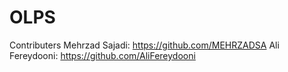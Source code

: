 # OLPS
Contributers
Mehrzad Sajadi: https://github.com/MEHRZADSA
Ali Fereydooni: https://github.com/AliFereydooni
